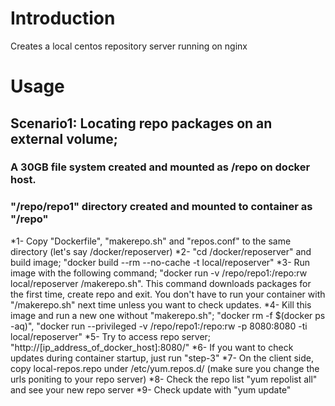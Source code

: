 # Introduction

Creates a local centos repository server running on nginx

# Usage

## Scenario1: Locating repo packages on an external volume;
### A 30GB file system created and mounted as /repo on docker host.
### "/repo/repo1" directory created and mounted to container as "/repo"

*1- Copy "Dockerfile", "makerepo.sh" and "repos.conf" to the same directory (let's say /docker/reposerver)
*2- "cd /docker/reposerver" and build image; "docker build --rm --no-cache -t local/reposerver"
*3- Run image with the following command; "docker run -v /repo/repo1:/repo:rw local/reposerver /makerepo.sh". This command downloads packages for the first time, create repo and exit. You don't have to run your container with "/makerepo.sh" next time unless you want to check updates.
*4- Kill this image and run a new one without "makerepo.sh"; "docker rm -f $(docker ps -aq)", "docker run --privileged -v /repo/repo1:/repo:rw -p 8080:8080 -ti   local/reposerver"
*5- Try to access repo server; "http://[ip_address_of_docker_host]:8080/"
*6- If you want to check updates during container startup, just run "step-3"
*7- On the client side, copy local-repos.repo under /etc/yum.repos.d/ (make sure you change the urls poniting to your repo server)
*8- Check the repo list "yum repolist all" and see your new repo server
*9- Check update with "yum update"
